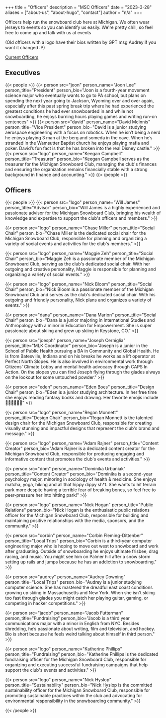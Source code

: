 +++
title = "Officers"
description = "MSC Officers"
date = "2023-3-28"
aliases = ["about-us", "about-hugo", "contact"]
author = "n/a"
+++

Officers help run the snowboard club here at Michigan. We often wear jerseys to events so you can identify us easily. We're pretty chill, so feel free to come up and talk with us at events

(Old officers with a logo have their bios written by GPT msg Audrey if you want it changed :P)

[Current Officers](/officers/)

## Executives
{{< people >}}
    {{< person src="joon" person_name="Joon Lee" person_title="President" person_bio="Joon is a fourth-year movement science major who eventually wants to go to PA school, but plans on spending the next year going to Jackson, Wyoming over and over again, especially after this past spring break trip where he had experienced the greatest conditions he had ever snowboarded in and while not snowboarding, he enjoys burning hours playing games and writing run-on sentences" >}}
    {{< person src="david" person_name="David McInnis" person_title="Vice President" person_bio="David is a junior studying aerospace engineering with a focus on robotics. When he isn’t being a nerd he enjoys playing 3 man at the berg and someda in the cave. When he’s stranded in the Wamsutter Baptist church he enjoys playing mafia and poker. David’s fun fact is that he has broken into the real Disney castle." >}}
    {{< person src="logo" person_name="Keegan Campbell" person_title="Treasurer" person_bio="Keegan Campbell serves as the treasurer for the Michigan Snowboard Club, managing the club's finances and ensuring the organization remains financially stable with a strong background in finance and accounting." >}}
{{< /people >}}

## Officers
{{< people >}}
{{< person src="logo" person_name="Will James" person_title="Advisor" person_bio="Will James is a highly experienced and passionate advisor for the Michigan Snowboard Club, bringing his wealth of knowledge and expertise to support the club's officers and members." >}}

{{< person src="logo" person_name="Chase Miller" person_title="Social Chair" person_bio="Chase Miller is the dedicated social chair for the Michigan Snowboard Club, responsible for planning and organizing a variety of social events and activities for the club's members." >}}

{{< person src="logo" person_name="Maggie Zeh" person_title="Social Chair" person_bio="Maggie Zeh is a passionate member of the Michigan Snowboard Club, serving as the club's dedicated social chair. With her outgoing and creative personality, Maggie is responsible for planning and organizing a variety of social events." >}}

{{< person src="logo" person_name="Nick Bloom" person_title="Social Chair" person_bio="Nick Bloom is a passionate member of the Michigan Snowboard Club and serves as the club's dedicated social chair. With his outgoing and friendly personality, Nick plans and organizes a variety of events." >}}

{{< person src="dana" person_name="Dana Marion" person_title="Social Chair" person_bio="Dana is a junior majoring in International Studies and Anthropology with a minor in Education for Empowerment. She is super passionate about skiing and grew up skiing in Keystone, CO." >}}

{{< person src="joesph" person_name="Joseph Cerniglia" person_title="MLK Coordinator" person_bio="Joseph is a junior in the School of Public Health pursuing a BA in Community and Global Health. He is from Batesville, Indiana and on his breaks he works as a lift operator at Perfect North Slopes. He is also involved in environmental work through Citizens’ Climate Lobby and mental health advocacy through CAPS In Action. On the slopes you can find Joseph flying through the glades always on the lookout for some untouched powder." >}}

{{< person src="eden" person_name="Eden Boes" person_title="Design Chair" person_bio="Eden is a junior studying architecture. In her free time she enjoys reading fantasy books and drawing. Her favorite emojis include 🤠🕺😵‍💫🫡🫣" >}}

{{< person src="logo" person_name="Regan Monnett" person_title="Design Chair" person_bio="Regan Monnett is the talented design chair for the Michigan Snowboard Club, responsible for creating visually stunning and impactful designs that represent the club's brand and message." >}}

{{< person src="logo" person_name="Adam Rajner" person_title="Content Creator" person_bio="Adam Rajner is a dedicated content creator for the Michigan Snowboard Club, responsible for producing engaging and informative content that promotes the club's events and activities." >}}

{{< person src="dom" person_name="Dominika Urbaniak" person_title="Content Creator" person_bio="Dominika is a second-year psychology major, minoring in sociology of health & medicine. She enjoys matcha, yoga, hiking and all that hippy dippy sh*t. She wants to hit terrain park more despite having a terrible fear of breaking bones, so feel free to peer-pressure her into hitting park!" >}}

{{< person src="logo" person_name="Nick Hogan" person_title="Public Relations" person_bio="Nick Hogan is the enthusiastic public relations officer for the Michigan Snowboard Club, responsible for building and maintaining positive relationships with the media, sponsors, and the community." >}}

{{< person src="corbin" person_name="Corbin Fleming-Dittenber" person_title="Local Trips" person_bio="Corbin is a third-year computer engineering major who is hoping to move out west to snowboard and work after graduating. Outside of snowboarding he enjoys ultimate frisbee, drag racing, and music. You might see him on Palmer hill after a snow storm setting up rails and jumps because he has an addiction to snowboarding." >}}

{{< person src="audrey" person_name="Audrey Downing" person_title="Local Trips" person_bio="Audrey is a junior studying computer science. She has mastered the dreadful east coast conditions growing up skiing in Massachusetts and New York. When she isn't skiing too fast through glades you might catch her playing guitar, gaming, or competing in hacker competitions." >}}

{{< person src="jacob" person_name="Jacob Futterman" person_title="Fundraising" person_bio="Jacob is a third year communications major with a minor in English from NYC. Besides shredding, he’s passionate about writing, film and television, and hockey. Bio is short because he feels weird talking about himself in third person." >}}

{{< person src="logo" person_name="Katherine Phillips" person_title="Fundraising" person_bio="Katherine Phillips is the dedicated fundraising officer for the Michigan Snowboard Club, responsible for organizing and executing successful fundraising campaigns that help support the club's events and activities." >}}

{{< person src="logo" person_name="Nick Hyslop" person_title="Sustainability" person_bio="Nick Hyslop is the committed sustainability officer for the Michigan Snowboard Club, responsible for promoting sustainable practices within the club and advocating for environmental responsibility in the snowboarding community." >}}

{{< /people >}}
